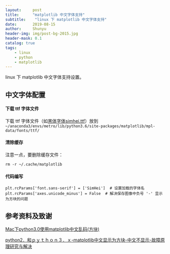 ```yaml
---
layout:     post
title:      "matplotlib 中文字体支持"
subtitle:    "linux 下 matplotlib 中文字体支持"
date:       2019-08-15
author:     Shunyu
header-img: img/post-bg-2015.jpg
header-mask: 0.1
catalog: true
tags:
    - linux
    - python
    - matplotlib
---
```




linux 下 matplotlib 中文字体支持设置。



## 中文字体配置

#### 下载 ttf 字体文件

下载 ttf 字体文件（如[黑体字体simhei.ttf](https://link.zhihu.com/?target=http%3A//www.font5.com.cn/font_download.php%3Fid%3D151%26part%3D1237887120)）放到 `~/anaconda3/envs/metro/lib/python3.6/site-packages/matplotlib/mpl-data/fonts/ttf/`



#### 清除缓存

注意一点，要删除缓存文件：

```
rm -r ~/.cache/matplotlib
```



#### 代码编写

```
plt.rcParams['font.sans-serif'] = ['SimHei']  # 设置加载的字体名
plt.rcParams['axes.unicode_minus'] = False  # 解决保存图像中负号 '-' 显示为方块的问题
```



## 参考资料及致谢

[Mac下python3.0使用matplotlib中文乱码(方块)](https://blog.csdn.net/qq_24326765/article/details/82467154)

[python2．和ｐｙｔｈｏｎ３．ｘ-matplotlib中文显示为方块-中文不显示-故障原理研究与解决](https://blog.csdn.net/appleyuchi/article/details/82958813)
